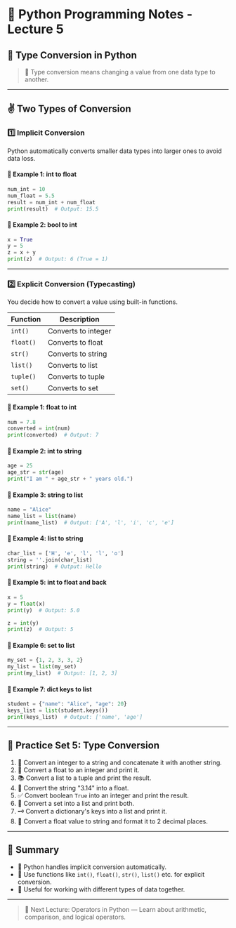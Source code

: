 # 🐍 Python Programming Notes - Lecture 5

## 🔁 Type Conversion in Python

> 🔧 Type conversion means changing a value from one data type to another.

---

## ✌️ Two Types of Conversion

### 1️⃣ Implicit Conversion
Python automatically converts smaller data types into larger ones to avoid data loss.

#### 🔹 Example 1: int to float
```python
num_int = 10
num_float = 5.5
result = num_int + num_float
print(result)  # Output: 15.5
```

#### 🔹 Example 2: bool to int
```python
x = True
y = 5
z = x + y
print(z)  # Output: 6 (True = 1)
```

---

### 2️⃣ Explicit Conversion (Typecasting)
You decide how to convert a value using built-in functions.

| Function    | Description                         |
|-------------|-------------------------------------|
| `int()`     | Converts to integer                 |
| `float()`   | Converts to float                   |
| `str()`     | Converts to string                  |
| `list()`    | Converts to list                    |
| `tuple()`   | Converts to tuple                   |
| `set()`     | Converts to set                     |

#### 🔹 Example 1: float to int
```python
num = 7.8
converted = int(num)
print(converted)  # Output: 7
```

#### 🔹 Example 2: int to string
```python
age = 25
age_str = str(age)
print("I am " + age_str + " years old.")
```

#### 🔹 Example 3: string to list
```python
name = "Alice"
name_list = list(name)
print(name_list)  # Output: ['A', 'l', 'i', 'c', 'e']
```

#### 🔹 Example 4: list to string
```python
char_list = ['H', 'e', 'l', 'l', 'o']
string = ''.join(char_list)
print(string)  # Output: Hello
```

#### 🔹 Example 5: int to float and back
```python
x = 5
y = float(x)
print(y)  # Output: 5.0

z = int(y)
print(z)  # Output: 5
```

#### 🔹 Example 6: set to list
```python
my_set = {1, 2, 3, 3, 2}
my_list = list(my_set)
print(my_list)  # Output: [1, 2, 3]
```

#### 🔹 Example 7: dict keys to list
```python
student = {"name": "Alice", "age": 20}
keys_list = list(student.keys())
print(keys_list)  # Output: ['name', 'age']
```

---

## 🧪 Practice Set 5: Type Conversion

1. 🧮 Convert an integer to a string and concatenate it with another string.
2. 🔢 Convert a float to an integer and print it.
3. 📚 Convert a list to a tuple and print the result.
4. 🌊 Convert the string "3.14" into a float.
5. ✅ Convert boolean `True` into an integer and print the result.
6. 🔁 Convert a set into a list and print both.
7. 🗝️ Convert a dictionary's keys into a list and print it.
8. 🧾 Convert a float value to string and format it to 2 decimal places.

---

## 📝 Summary

- 🧠 Python handles implicit conversion automatically.
- 🧰 Use functions like `int()`, `float()`, `str()`, `list()` etc. for explicit conversion.
- 🔄 Useful for working with different types of data together.

---

> 🎯 Next Lecture: Operators in Python — Learn about arithmetic, comparison, and logical operators.

